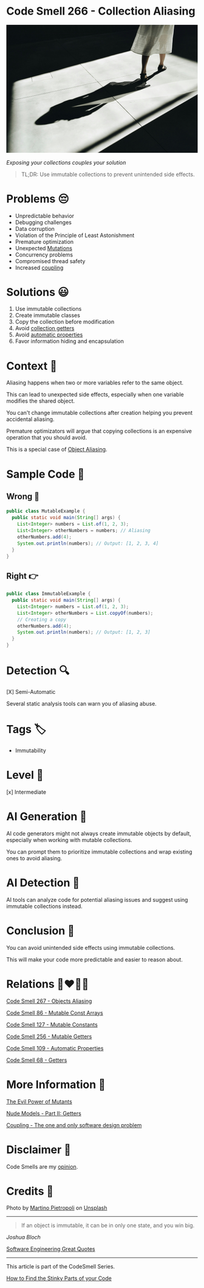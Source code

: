 # Code Smell 266 - Collection Aliasing

![Code Smell 266 - Collection Aliasing](Code%20Smell%20266%20-%20Collection%20Aliasing.jpg)

*Exposing your collections couples your solution*

> TL;DR: Use immutable collections to prevent unintended side effects.

# Problems 😔 

- Unpredictable behavior
- Debugging challenges
- Data corruption
- Violation of the Principle of Least Astonishment
- Premature optimization
- Unexpected [Mutations](https://github.com/mcsee/Software-Design-Articles/tree/main/Articles/Theory/The%20Evil%20Power%20of%20Mutants/readme.md)
- Concurrency problems
- Compromised thread safety
- Increased [coupling](https://github.com/mcsee/Software-Design-Articles/tree/main/Articles/Theory/Coupling%20-%20The%20one%20and%20only%20software%20design%20problem/readme.md)

# Solutions 😃

1. Use immutable collections
2. Create immutable classes
3. Copy the collection before modification
4. Avoid [collection getters](https://github.com/mcsee/Software-Design-Articles/tree/main/Articles/Code%20Smells/Code%20Smell%20256%20-%20Mutable%20Getters/readme.md)
5. Avoid [automatic properties](https://github.com/mcsee/Software-Design-Articles/tree/main/Articles/Code%20Smells/Code%20Smell%20109%20-%20Automatic%20Properties/readme.md)
6. Favor information hiding and encapsulation

# Context 💬

Aliasing happens when two or more variables refer to the same object. 

This can lead to unexpected side effects, especially when one variable modifies the shared object. 

You can't change immutable collections after creation helping you prevent accidental aliasing.

Premature optimizators will argue that copying collections is an expensive operation that you should avoid.

This is a special case of [Object Aliasing](https://github.com/mcsee/Software-Design-Articles/tree/main/Articles/Code%20Smells/Code%20Smell%20267%20-%20Objects%20Aliasing/readme.md).

# Sample Code 📖

## Wrong 🚫

<!-- [Gist Url](https://gist.github.com/mcsee/60235f0e33f8eb07c6a52c92a36eb2f1) -->

```java
public class MutableExample {
  public static void main(String[] args) {
    List<Integer> numbers = List.of(1, 2, 3);
    List<Integer> otherNumbers = numbers; // Aliasing
    otherNumbers.add(4);
    System.out.println(numbers); // Output: [1, 2, 3, 4]
  }
}
```

## Right 👉

<!-- [Gist Url](https://gist.github.com/mcsee/af93d425f2ad43f93dbb9e0dd630e61d) -->

```java
public class ImmutableExample {
  public static void main(String[] args) {
    List<Integer> numbers = List.of(1, 2, 3);
    List<Integer> otherNumbers = List.copyOf(numbers); 
    // Creating a copy
    otherNumbers.add(4);
    System.out.println(numbers); // Output: [1, 2, 3]
  }
}
```

# Detection 🔍

[X] Semi-Automatic 

Several static analysis tools can warn you of aliasing abuse.

# Tags 🏷️

- Immutability

# Level 🔋

[x] Intermediate

# AI Generation 🤖

AI code generators might not always create immutable objects by default, especially when working with mutable collections.

You can prompt them to prioritize immutable collections and wrap existing ones to avoid aliasing.

# AI Detection 🥃

AI tools can analyze code for potential aliasing issues and suggest using immutable collections instead.

# Conclusion 🏁

You can avoid unintended side effects using immutable collections.

This will make your code more predictable and easier to reason about.

# Relations 👩‍❤️‍💋‍👨

[Code Smell 267 - Objects Aliasing](https://github.com/mcsee/Software-Design-Articles/tree/main/Articles/Code%20Smells/Code%20Smell%20267%20-%20Objects%20Aliasing/readme.md)

[Code Smell 86 - Mutable Const Arrays](https://github.com/mcsee/Software-Design-Articles/tree/main/Articles/Code%20Smells/Code%20Smell%2086%20-%20Mutable%20Const%20Arrays/readme.md)

[Code Smell 127 - Mutable Constants](https://github.com/mcsee/Software-Design-Articles/tree/main/Articles/Code%20Smells/Code%20Smell%20127%20-%20Mutable%20Constants/readme.md)

[Code Smell 256 - Mutable Getters](https://github.com/mcsee/Software-Design-Articles/tree/main/Articles/Code%20Smells/Code%20Smell%20256%20-%20Mutable%20Getters/readme.md)

[Code Smell 109 - Automatic Properties](https://github.com/mcsee/Software-Design-Articles/tree/main/Articles/Code%20Smells/Code%20Smell%20109%20-%20Automatic%20Properties/readme.md)

[Code Smell 68 - Getters](https://github.com/mcsee/Software-Design-Articles/tree/main/Articles/Code%20Smells/Code%20Smell%2068%20-%20Getters/readme.md)

# More Information 📕

[The Evil Power of Mutants](https://github.com/mcsee/Software-Design-Articles/tree/main/Articles/Theory/The%20Evil%20Power%20of%20Mutants/readme.md)

[Nude Models - Part II: Getters](https://github.com/mcsee/Software-Design-Articles/tree/main/Articles/Theory/Nude%20Models - Part%20II Getters/readme.md)

[Coupling - The one and only software design problem](https://github.com/mcsee/Software-Design-Articles/tree/main/Articles/Theory/Coupling%20-%20The%20one%20and%20only%20software%20design%20problem/readme.md)

# Disclaimer 📘

Code Smells are my [opinion](https://github.com/mcsee/Software-Design-Articles/tree/main/Articles/Blogging/I%20Wrote%20More%20than%2090%20Articles%20on%202021%20Here%20is%20What%20I%20Learned/readme.md).

# Credits 🙏

Photo by [Martino Pietropoli](https://unsplash.com/@martino_pietropoli) on [Unsplash](https://unsplash.com/photos/woman-walking-with-shadow-pirWeToS2mA)
    
* * *

> If an object is immutable, it can be in only one state, and you win big.

_Joshua Bloch_
 
[Software Engineering Great Quotes](https://github.com/mcsee/Software-Design-Articles/tree/main/Articles/Quotes/Software%20Engineering%20Great%20Quotes/readme.md)

* * *

This article is part of the CodeSmell Series.

[How to Find the Stinky Parts of your Code](https://github.com/mcsee/Software-Design-Articles/tree/main/Articles/Code%20Smells/How%20to%20Find%20the%20Stinky%20parts%20of%20your%20Code/readme.md)